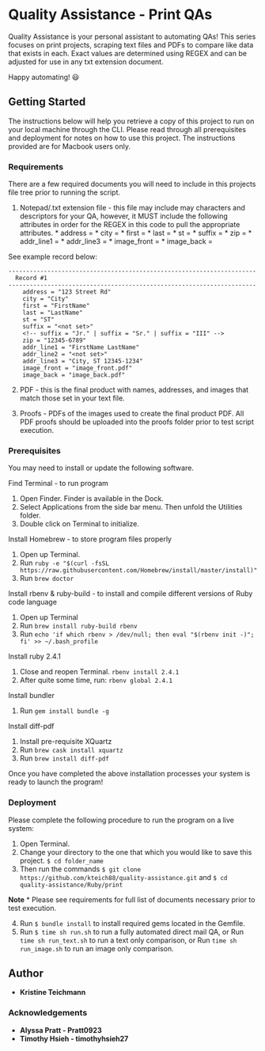 # Quality Assistance - Print QAs

Quality Assistance is your personal assistant to automating QAs! This series focuses on print projects, scraping text files and PDFs to compare like data that exists in each. Exact values are determined using REGEX and can be adjusted for use in any txt extension document.

Happy automating! 😃

## Getting Started

The instructions below will help you retrieve a copy of this project to run on your local machine through the CLI. Please read through all prerequisites and deployment for notes on how to use this project.  The instructions provided are for Macbook users only.

### Requirements

There are a few required documents you will need to include in this projects file tree prior to running the script.

  1. Notepad/.txt extension file - this file may include may characters and descriptors for your QA, however, it MUST include the following attributes in order for the REGEX in this code to pull the appropriate attributes.
    * address =
    * city =
    * first =
    * last =
    * st =
    * suffix =
    * zip =
    * addr_line1 =
    * addr_line3 =
    * image_front =
    * image_back =

See example record below:

```
----------------------------------------------------------------------
  Record #1
----------------------------------------------------------------------
    address = "123 Street Rd"
    city = "City"
    first = "FirstName"
    last = "LastName"
    st = "ST"
    suffix = "<not set>"
    <!-- suffix = "Jr." | suffix = "Sr." | suffix = "III" -->
    zip = "12345-6789"
    addr_line1 = "FirstName LastName"
    addr_line2 = "<not set>"
    addr_line3 = "City, ST 12345-1234"
    image_front = "image_front.pdf"
    image_back = "image_back.pdf"
```

  2. PDF - this is the final product with names, addresses, and images that match those set in your text file.

  3. Proofs - PDFs of the images used to create the final product PDF. All PDF proofs should be uploaded into the proofs folder prior to test script execution.


### Prerequisites

You may need to install or update the following software.

Find Terminal - to run program
  1. Open Finder. Finder is available in the Dock.
  2. Select Applications from the side bar menu.  Then unfold the Utilities folder.
  3. Double click on Terminal to initialize.

Install Homebrew - to store program files properly
  1. Open up Terminal.
  2. Run `ruby -e "$(curl -fsSL https://raw.githubusercontent.com/Homebrew/install/master/install)"`
  3. Run `brew doctor`

Install rbenv & ruby-build - to install and compile different versions of Ruby code language
  1. Open up Terminal
  2. Run `brew install ruby-build rbenv`
  3. Run `echo 'if which rbenv > /dev/null; then eval "$(rbenv init -)"; fi' >> ~/.bash_profile`

Install ruby 2.4.1
  1. Close and reopen Terminal. `rbenv install 2.4.1`
  2. After quite some time, run: `rbenv global 2.4.1`

Install bundler
  1. Run `gem install bundle -g`

Install diff-pdf

  1. Install pre-requisite XQuartz
  2. Run `brew cask install xquartz`
  3. Run `brew install diff-pdf`

Once you have completed the above installation processes your system is ready to launch the program!

### Deployment

Please complete the following procedure to run the program on a live system:
  1. Open Terminal.
  2. Change your directory to the one that which you would like to save this project. `$ cd folder_name`
  3. Then run the commands `$ git clone https://github.com/kteich88/quality-assistance.git` and `$ cd quality-assistance/Ruby/print`

  **Note**
    * Please see requirements for full list of documents necessary prior to test execution.

  4. Run `$ bundle install` to install required gems located in the Gemfile.
  5. Run `$ time sh run.sh` to run a fully automated direct mail QA, or
     Run `time sh run_text.sh` to run a text only comparison, or
     Run `time sh run_image.sh` to run an image only comparison.

## Author

  * **Kristine Teichmann**


### Acknowledgements

  * **Alyssa Pratt - Pratt0923**
  * **Timothy Hsieh - timothyhsieh27**
